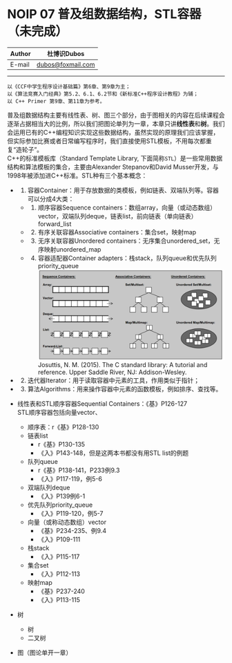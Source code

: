 NOIP 07 普及组数据结构，STL容器（未完成）  
======

|Author|杜博识Dubos|
|---|---|
|E-mail|dubos@foxmail.com|

------
	以《CCF中学生程序设计基础篇》第6章、第9章为主；
	以《算法竞赛入门经典》第5.2、6.1、6.2节和《新标准C++程序设计教程》为辅；
	以 C++ Primer 第9章、第11章为参考。
	
普及组数据结构主要有线性表、树、图三个部分，由于图相关的内容在后续课程会逐渐占据相当大的比例，所以我们把图论单列为一章，本章只讲**线性表**和**树**。我们会运用已有的C++编程知识实现这些数据结构，虽然实现的原理我们应该掌握，但实际参加比赛或者日常编写程序时，我们直接使用STL模板，不用每次都重复“造轮子”。  
C++的标准模板库（Standard Template Library, 下面简称`STL`）是一些常用数据结构和算法模板的集合，主要由Alexander Stepanov和David Musser开发，与1998年被添加进C++标准。STL种有三个基本概念：  
* 1. 容器Container：用于存放数据的类模板，例如链表、双端队列等。容器可以分成4大类：
	* 1. 顺序容器Sequence containers：数组array，向量（或动态数组）vector，双端队列deque，链表list，前向链表（单向链表）forward_list
	* 2. 有序关联容器Associative containers：集合set，映射map
	* 3. 无序关联容器Unordered containers：无序集合unordered_set，无序映射unordered_map
	* 4. 容器适配器Container adapters：栈stack，队列queue和优先队列priority_queue  
![](/diagrams/NOIP%2007%20STL%20Container%20Types.png)  
Josuttis, N. M. (2015). The C standard library: A tutorial and reference. Upper Saddle River, NJ: Addison-Wesley.  
* 2. 迭代器Iterator：用于读取容器中元素的工具，作用类似于指针；  
* 3. 算法Algorithms：用来操作容器中元素的函数模板，例如排序、查找等。  

* 线性表和STL顺序容器Sequential Containers：《基》P126-127  
STL顺序容器包括向量vector、
	* 顺序表：r《基》P128-130 
	* 链表list
		* r《基》P130-135 
		* 《入》P143-148，但是这两本书都没有用STL list的例题
	* 队列queue
		* r《基》P138-141，P233例9.3
		* 《入》P117-119，例5-6 
	* 双端队列deque
		* 《入》P139例6-1
	* 优先队列priority_queue
		* 《入》P119-120，例5-7 
	* 向量（或称动态数组）vector
		* 《基》P234-235、例9.4
		* 《入》P109-111
	* 栈stack
		* 《入》P115-117
	* 集合set
		* 《入》P112-113
	* 映射map
		* 《基》P237-240
		* 《入》P113-115
* 树
	* 树
	* 二叉树
* 图（图论单开一章）
